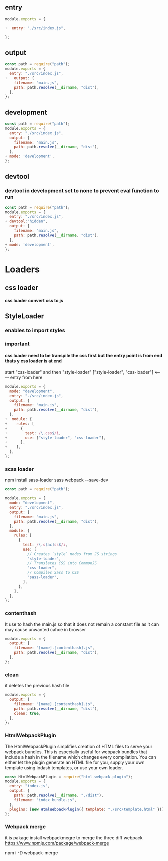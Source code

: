 ## entry

```js
module.exports = {

+  entry: "./src/index.js",

};
```

## output

```js
const path = require("path");
module.exports = {
  entry: "./src/index.js",
+   output: {
    filename: "main.js",
    path: path.resolve(__dirname, "dist"),
  },
};
```

## development

```js
const path = require("path");
module.exports = {
  entry: "./src/index.js",
  output: {
    filename: "main.js",
    path: path.resolve(__dirname, "dist"),
  },
+ mode: 'development',
};

```

## devtool

### devtool in development set to none to prevent eval function to run

```js
const path = require("path");
module.exports = {
  entry: "./src/index.js",
+ devtool:"hidden",
  output: {
    filename: "main.js",
    path: path.resolve(__dirname, "dist"),
  },
+ mode: 'development',
};

```

# Loaders

## css loader

#### css loader convert css to js

## StyleLoader

### enables to import styles

### important

#### css loader need to be transpile the css first but the entry point is from end thats y css loader is at end

start "css-loader" and then "style-loader"
["style-loader", "css-loader"] <---- entry from here

```js
module.exports = {
  mode: "development",
  entry: "./src/index.js",
  output: {
    filename: "main.js",
    path: path.resolve(__dirname, "dist"),
  },
+  module: {
+    rules: [
+      {
+        test: /\.css$/i,
+        use: ["style-loader", "css-loader"],
+      },
+    ],
  },
};
```

### scss loader

npm install sass-loader sass webpack --save-dev

```js
const path = require("path");

module.exports = {
  mode: "development",
  entry: "./src/index.js",
  output: {
    filename: "main.js",
    path: path.resolve(__dirname, "dist"),
  },
  module: {
    rules: [
      {
        test: /\.s[ac]ss$/i,
        use: [
          // Creates `style` nodes from JS strings
          "style-loader",
          // Translates CSS into CommonJS
          "css-loader",
          // Compiles Sass to CSS
          "sass-loader",
        ],
      },
    ],
  },
};
```

### contenthash

It use to hash the main.js so that it does not remain a constant file as it can may cause unwanted cahce in browser

```js
module.exports = {
  output: {
    filename: "[name].[contenthash].js",
    path: path.resolve(__dirname, "dist"),
  },
};
```

### clean

it deletes the previous hash file

```js
module.exports = {
  output: {
    filename: "[name].[contenthash].js",
    path: path.resolve(__dirname, "dist"),
    clean: true,
  },
};
```

### HtmlWebpackPlugin

The HtmlWebpackPlugin simplifies creation of HTML files to serve your webpack bundles. This is especially useful for webpack bundles that include a hash in the filename which changes every compilation. You can either let the plugin generate an HTML file for you, supply your own template using lodash templates, or use your own loader.

```js
const HtmlWebpackPlugin = require("html-webpack-plugin");
module.exports = {
  entry: "index.js",
  output: {
    path: path.resolve(__dirname, "./dist"),
    filename: "index_bundle.js",
  },
  plugins: [new HtmlWebpackPlugin({ template: "./src/template.html" })],
};
```

### Webpack merge

it is pakage install webpackmegre to merge the three diff webpack
https://www.npmjs.com/package/webpack-merge

npm i -D webpack-merge
